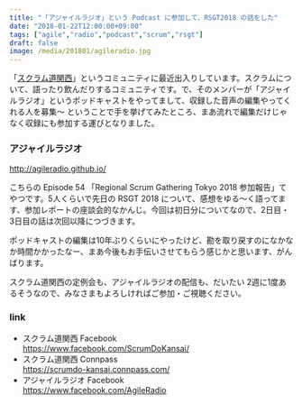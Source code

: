 ```yaml
---
title: "「アジャイルラジオ」という Podcast に参加して、RSGT2018 の話をした"
date: "2018-01-22T12:00:00+09:00"
tags: ["agile","radio","podcast","scrum","rsgt"]
draft: false
image: /media/201801/agileradio.jpg
---
```


「[スクラム道関西](https://www.facebook.com/ScrumDoKansai/)」というコミュニティに最近出入りしています。スクラムについて、語ったり飲んだりするコミュニティです。で、そのメンバーが「アジャイルラジオ」というポッドキャストをやってまして、収録した音声の編集やってくれる人を募集〜 ということで手を挙げてみたところ、まあ流れで編集だけじゃなく収録にも参加する運びとなりました。

### アジャイルラジオ

http://agileradio.github.io/

こちらの Episode 54 「Regional Scrum Gathering Tokyo 2018 参加報告」てやつです。5人くらいで先日の RSGT 2018 について、感想をゆる〜く語ってます、参加レポートの座談会的なかんじ。今回は初日分についてなので、2日目・3日目の話は次回以降につづきます。 

ポッドキャストの編集は10年ぶりくらいにやったけど、勘を取り戻すのになかなか時間かかったなー、まあ今後もお手伝いさせてもらう感じかと思います、がんばります。

スクラム道関西の定例会も、アジャイルラジオの配信も、だいたい 2週に1度あるそうなので、みなさまもよろしければご参加・ご視聴ください。

### link

- スクラム道関西 Facebook  
https://www.facebook.com/ScrumDoKansai/
- スクラム道関西 Connpass  
https://scrumdo-kansai.connpass.com/
- アジャイルラジオ Facebook  
https://www.facebook.com/AgileRadio
